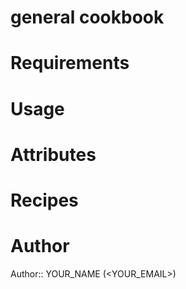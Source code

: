 # general cookbook

# Requirements

# Usage

# Attributes

# Recipes

# Author

Author:: YOUR_NAME (<YOUR_EMAIL>)
